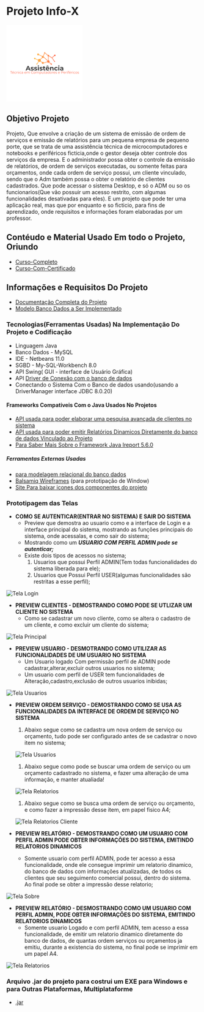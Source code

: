 # Projeto Info-X
![Logo que representa o projeto](https://github.com/Samuel-Amaro/Sistema-Desktop---InfoX/blob/master/logo-Projeto-Java.png)
## Objetivo Projeto
Projeto, Que envolve a criação de um sistema de emissão de ordem de serviços e emissão de relatórios para um pequena empresa de pequeno porte, 
que se trata de uma assistência técnica de microcomputadores e notebooks e periféricos ficticia,onde o gestor deseja obter controle dos serviços da empresa. 
E o administrador possa obter o controle da emissão de relatórios, de ordem de serviços executadas, ou somente feitas para orçamentos, onde cada ordem de serviço possui, um cliente vinculado, sendo que o Adm também possa o obter o relatório de clientes cadastrados.
Que pode acessar o sistema Desktop, e só o ADM ou so os funcionarios(Que vão possuir um acesso restrito, com algumas funcionalidades desativadas para eles). E um projeto que pode ter uma aplicação real, mas que por enquanto e so ficticio, para fins de aprendizado, onde requisitos e informações foram elaboradas por um professor.
## Contéudo e Material Usado Em todo o Projeto, Oriundo
 * [Curso-Completo](https://www.youtube.com/watch?v=eA4WjjkzK3c&list=PLbEOwbQR9lqxsTusvu8wfkUECrmcV81MU)
 * [Curso-Com-Certificado](https://www.aulaead.com/)
## Informações e Requisitos Do Projeto
 * [Documentação Completa do Projeto](https://github.com/Samuel-Amaro/Sistema-Desktop---InfoX/tree/master/Documentacao/Levantamento-Requisistos)
 * [Modelo Banco Dados a Ser Implementado](https://github.com/Samuel-Amaro/Sistema-Desktop---InfoX/blob/master/Banco-Dados/Banco-Dados-MER-MYSQL.pdf)
### Tecnologias(Ferramentas Usadas) Na Implementação Do Projeto e Codificação
 * Linguagem Java 
 * Banco Dados - MySQL
 * IDE - Netbeans 11.0
 * SGBD - My-SQL-Workbench 8.0
 * API Swing( GUI - interface de Usuário Gráfica)
 * API [Driver de Conexão com o banco de dados](https://dev.mysql.com/downloads/connector/j/5.1.html)
 * Conectando o Sistema Com o Banco de dados usando(usando a DriverManager interface JDBC 8.0.20)
 #### Frameworks Compativeis Com o Java Usados No Projetos
 * [API usada para poder elaborar uma pesquisa avançada de clientes no sistema](https://sourceforge.net/projects/finalangelsanddemons/)
 * [API usada para poder emitir Relatórios Dinamicos Diretamente do banco de dados Vinculado ao Projeto](https://sourceforge.net/projects/ireport/)
 * [Para Saber Mais Sobre o Framework Java Ireport 5.6.0](https://community.jaspersoft.com/project/ireport-designer)
 ##### Ferramentas Externas Usadas
 * [para modelagem relacional do banco dados](https://app.diagrams.net/)
 * [Balsamiq Wireframes](https://balsamiq.com/wireframes/) (para prototipação de Window)
 * [Site Para baixar icones dos componentes do projeto](https://www.iconfinder.com/)

### Prototipagem das Telas
* **COMO SE AUTENTICAR(ENTRAR NO SISTEMA) E SAIR DO SISTEMA**
  * Preview que demostra ao usuario como e a interface de Login e a interface principal do sistema, mostrando as funções principais do sistema, onde acessalas, e como sair do sistema;
  * Mostrando como um ***USUARIO COM PERFIL ADMIN pode se autenticar;***
  * Existe dois tipos de acessos no sistema;
    1. Usuarios que possui Perfil ADMIN(Tem todas funcionalidades do sistema liberada para ele);
    1. Usuarios que Possui Perfil USER(algumas funcionalidades são restritas a esse perfil);
   
   
![Tela Login](https://github.com/Samuel-Amaro/Sistema-Desktop---InfoX/blob/master/previews-gif-software/preview-login-tela-princiapal.gif)  
* **PREVIEW CLIENTES - DEMOSTRANDO COMO PODE SE UTLIZAR UM CLIENTE NO SISTEMA**
  * Como se cadastrar um novo cliente, como se altera o cadastro de um cliente, e como excluir um cliente do sistema;


![Tela Principal](https://github.com/Samuel-Amaro/Sistema-Desktop---InfoX/blob/master/previews-gif-software/preview-crud-clientes.gif)
* **PREVIEW USUARIO - DESMOTRANDO COMO UTILIZAR AS FUNCIONALIDADES DE UM USUARIO NO SISTEMA**
  * Um Usuario logado Com permissão perfil de ADMIN pode cadastrar,alterar,excluir outros usuarios no sistema;
  * Um usuario com perfil de USER tem funcionalidades de Alteração,cadastro,exclusão de outros usuarios inibidas;


![Tela Usuarios](https://github.com/Samuel-Amaro/Sistema-Desktop---InfoX/blob/master/previews-gif-software/preview-crud-usuarios.gif)
* **PREVIEW ORDEM SERVIÇO - DEMOSTRANDO COMO SE USA AS FUNCIONALIDADES DA INTERFACE DE ORDEM DE SERVIÇO NO SISTEMA**
  1. Abaixo segue como se cadastra um nova ordem de serviço ou orçamento, tudo pode ser configurado antes de se cadastrar o novo item no sistema;


  ![Tela Usuarios](https://github.com/Samuel-Amaro/Sistema-Desktop---InfoX/blob/master/previews-gif-software/preview-insert-os.gif)
  1. Abaixo segue como pode se buscar uma ordem de serviço ou um orçamento cadastrado no sistema, e fazer uma alteração de uma informação, e manter atualiada!


  ![Tela Relatorios](https://github.com/Samuel-Amaro/Sistema-Desktop---InfoX/blob/master/previews-gif-software/preview-update-os.gif)
  1. Abaixo segue como se busca uma ordem de serviço ou orçamento, e como fazer a impressão desse item, em papel fisico A4;


  ![Tela Relatorios Cliente](https://github.com/Samuel-Amaro/Sistema-Desktop---InfoX/blob/master/previews-gif-software/preview-imprimindo-os.gif)
* **PREVIEW RELATÓRIO - DEMOSTRANDO COMO UM USUARIO COM PERFIL ADMIN PODE OBTER INFORMAÇÕES DO SISTEMA, EMITINDO RELATORIOS DINAMICOS**
  * Somente usuario com perfil ADMIN, pode ter acesso a essa funcionalidade, onde ele consegue imprimir um relatorio dinamico, do banco de dados com informações atualizadas, de   todos os clientes que seu seguimento comercial possui, dentro do sistema. Ao final pode se obter a impressão desse relatorio;


![Tela Sobre](https://github.com/Samuel-Amaro/Sistema-Desktop---InfoX/blob/master/previews-gif-software/preview-imprimindo-relatorios-clientes.gif)
* **PREVIEW RELATÓRIO - DESMOSTRANDO COMO UM USUARIO COM PERFIL ADMIN, PODE OBTER INFORMAÇÕES DO SISTEMA, EMITINDO RELATORIOS DINAMICOS**
  * Somente usuario Logado e com perfil ADMIN, tem acesso a essa funcionalidade, de emitir um relatorio dinamico diretamente do banco de dados, de quantas ordem serviços ou       orçamentos ja emitiu, durante a existencia do sistema, no final pode se imprimir em um papel A4.


![Tela Relatorios](https://github.com/Samuel-Amaro/Sistema-Desktop---InfoX/blob/master/previews-gif-software/preview-imprimindo-relatorios-servicos.gif)
### Arquivo .jar do projeto para costrui um EXE para Windows e para Outras Plataformas, Multiplataforme
 * [.jar](https://github.com/Samuel-Amaro/Sistema-Desktop---InfoX/tree/master/ProjetoSistemaAssistenciaInformatica/dist)
